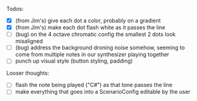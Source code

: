 Todos:
- [x] (from Jim's) give each dot a color, probably on a gradient
- [x] (from Jim's) make each dot flash white as it passes the line
- [ ] (bug) on the 4 octave chromatic config the smallest 2 dots look misaligned
- [ ] (bug) address the background droning noise somehow, seeming to come from multiple notes in our synthesizer playing together
- [ ] punch up visual style (button styling, padding)

Looser thoughts:
- [ ] flash the note being played ("C#") as that tone passes the line
- [ ] make everything that goes into a ScenarioConfig editable by the user
